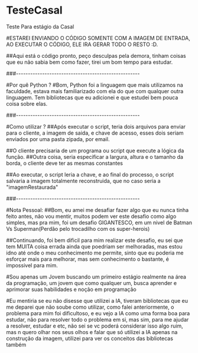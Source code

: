 # TesteCasal
Teste Para estágio da Casal

#ESTAREI ENVIANDO O CÓDIGO SOMENTE COM A IMAGEM DE ENTRADA, AO EXECUTAR O CÓDIGO, ELE IRA GERAR TODO O RESTO :D.

##Aqui está o código pronto, peço desculpas pela demora, tinham coisas que eu não sabia bem como fazer, tirei um bom tempo para estudar.

###----------------------------------------------------

#Por quê Python ?
#Bom, Python foi a linguagem que mais utilizamos na faculdade, estava mais familiarizado com ela do que com qualquer outra linguagem. Tem bibliotecas que eu adicionei e que estudei bem pouca coisa sobre elas.

###----------------------------------------------------

#Como utilizar ?
##Após executar o script, teria dois arquivos para enviar para o cliente, a imagem de saida, e chave de acesso, esses dois seriam enviados por uma pasta zipada, por email.

##O cliente precisaria de um programa ou script que execute a lógica da função.
##Outra coisa, seria especificar a largura, altura e o tamanho da borda, o cliente deve ter as mesmas constantes

##Ao executar, o script leria a chave, e ao final do processo, o script salvaria a imagem totalmente reconstruida, que no caso seria a "imagemRestaurada"

###----------------------------------------------------

#Nota Pessoal:
##Bom, eu amei me desafiar fazer algo que eu nunca tinha feito antes, não vou mentir, muitos podem ver este desafio como algo simples, mas pra mim, foi um desafio GIGANTESCO, em um nivel de Batman Vs Superman(Perdão pelo trocadilho com os super-herois)

##Continuando, foi bem dificil para mim realizar este desafio, eu sei que tem MUITA coisa errada ainda que poedriam ser melhoradas, mas estou idno até onde o meu conhecimento me permite, sinto que eu poderia me esforçar mais para melhorar, mas sem conhecimento o bastante, é impossivel para mim.

#Sou apenas um Jovem buscando um primeiro estágio realmente na área da programação, um jovem que como qualquer um, busca aprender e aprimorar suas habilidades e noção em programação

#Eu mentiria se eu não disesse que utilizei a IA, tiveram bibliotecas que eu me deparei que não soube como utilizar, como falei anteriormente, o problema para mim foi dificultoso, e eu vejo a IA como uma forma boa para estudar, não para resolver todo o problema em si, mas sim, para me ajudar a resolver, estudar e etc, não sei se vc poderá considerar isso algo ruim, mas n quero olhar nos seus olhos e falar que só utilizei a IA apenas na construção da imagem, utilizei para ver os conceitos das bibliotecas também





